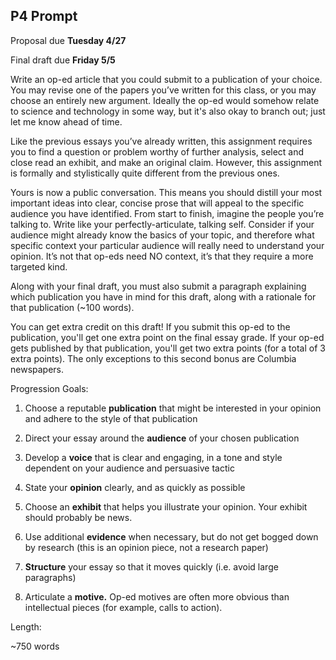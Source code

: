 ## P4 Prompt

Proposal due **Tuesday 4/27**

Final draft due **Friday 5/5**

Write an op-ed article that you could submit to a publication of your choice. You may revise one of the papers you’ve written for this class, or you may choose an entirely new argument. Ideally the op-ed would somehow relate to science and technology in some way, but it's also okay to branch out; just let me know ahead of time. 

Like the previous essays you’ve already written, this assignment requires you to find a question or problem worthy of further analysis, select and close read an exhibit, and make an original claim. However, this assignment is formally and stylistically quite different from the previous ones.

Yours is now a public conversation. This means you should distill your most important ideas into clear, concise prose that will appeal to the specific audience you have identified. From start to finish, imagine the people you’re talking to. Write like your perfectly-articulate, talking self. Consider if your audience might already know the basics of your topic, and therefore what specific context your particular audience will really need to understand your opinion. It’s not that op-eds need NO context, it’s that they require a more targeted kind.

Along with your final draft, you must also submit a paragraph explaining which publication you have in mind for this draft, along with a rationale for that publication (~100 words). 

You can get extra credit on this draft! If you submit this op-ed to the publication, you'll get one extra point on the final essay grade. If your op-ed gets published by that publication, you'll get two extra points (for a total of 3 extra points). The only exceptions to this second bonus are Columbia newspapers. 

Progression Goals:

1. Choose a reputable **publication** that might be interested in your opinion and adhere to the style of that publication 

2. Direct your essay around the **audience** of your chosen publication

3. Develop a **voice** that is clear and engaging, in a tone and style dependent on your audience and  persuasive tactic

4. State your **opinion** clearly, and as quickly as possible

5. Choose an **exhibit** that helps you illustrate your opinion. Your exhibit should probably be news.

6. Use additional **evidence** when necessary, but do not get bogged down by research (this is an opinion piece, not a research paper)

7. **Structure** your essay so that it moves quickly (i.e. avoid large paragraphs)

8. Articulate a **motive.** Op-ed motives are often more obvious than intellectual pieces (for example, calls to action).

Length:

~750 words
